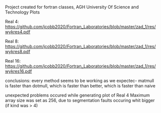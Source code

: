 Project created for fortran classes, AGH University Of Science and Technology
Plots

Real 4: https://github.com/jcobb2020/Fortran_Laboratories/blob/master/zad_1/res/wykres4.pdf

Real 8: https://github.com/jcobb2020/Fortran_Laboratories/blob/master/zad_1/res/wykres8.pdf

Real 16: https://github.com/jcobb2020/Fortran_Laboratories/blob/master/zad_1/res/wykres16.pdf

conclusions:
every method seems to be working as we expectec- matmull is faster than dotmull, which is faster than better, which is faster than naive

unexpected problems occured while generating plot of Real 4
Maximum array size was set as 256, due to segmentation faults occuring whit bigger (if kind was > 4) 
